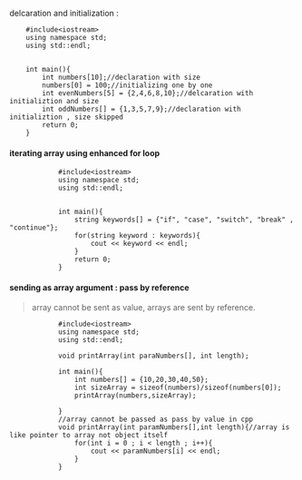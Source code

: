 delcaration and initialization : 

        #include<iostream>
        using namespace std;
        using std::endl;


        int main(){
            int numbers[10];//declaration with size
            numbers[0] = 100;//initializing one by one
            int evenNumbers[5] = {2,4,6,8,10};//delcaration with initializtion and size
            int oddNumbers[] = {1,3,5,7,9};//declaration with initializtion , size skipped
            return 0;
        }


#### iterating array using enhanced for loop

                #include<iostream>
                using namespace std;
                using std::endl;


                int main(){
                    string keywords[] = {"if", "case", "switch", "break" , "continue"};
                    for(string keyword : keywords){
                        cout << keyword << endl;
                    }
                    return 0;
                }


#### sending as array argument : pass by reference

> array cannot be sent as value, arrays are sent by reference.

                #include<iostream>
                using namespace std;
                using std::endl;

                void printArray(int paraNumbers[], int length);

                int main(){
                    int numbers[] = {10,20,30,40,50};
                    int sizeArray = sizeof(numbers)/sizeof(numbers[0]);
                    printArray(numbers,sizeArray);

                }
                //array cannot be passed as pass by value in cpp
                void printArray(int paramNumbers[],int length){//array is like pointer to array not object itself
                    for(int i = 0 ; i < length ; i++){
                        cout << paramNumbers[i] << endl;
                    }
                }



####
